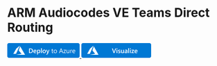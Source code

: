 # ARM Audiocodes VE Teams Direct Routing

<a href="https://portal.azure.com/#create/Microsoft.Template/uri/https%3A%2F%2Fraw.githubusercontent.com%2Foradcliffe%2FARM-Audiocodes-SBC-Teams-D%2Fmaster%2Fazuredeploy.json" target="_blank">
    <img src="https://raw.githubusercontent.com/Azure/azure-quickstart-templates/master/1-CONTRIBUTION-GUIDE/images/deploytoazure.png"/>
</a>
<a href="http://armviz.io/#/?load=https%3A%2F%2Fraw.githubusercontent.com%2Foradcliffe%2FARM-Unifi%2Fmaster%2Fazuredeploy.json" target="_blank">
<img src="https://raw.githubusercontent.com/Azure/azure-quickstart-templates/master/1-CONTRIBUTION-GUIDE/images/visualizebutton.png"/>
</a>

